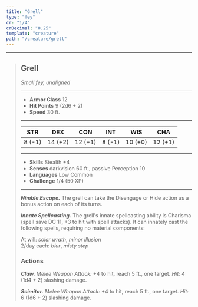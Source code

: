 ```yaml
---
title: "Grell"
type: "fey"
cr: "1/4"
crDecimal: "0.25"
template: "creature"
path: "/creature/grell"
---
```


___
>
> ## Grell
>*Small fey, unaligned*
> ___
>
> - **Armor Class** 12
> - **Hit Points** 9 (2d6 + 2)
> - **Speed** 30 ft.
>___
>
>|STR|DEX|CON|INT|WIS|CHA|
>|:---:|:---:|:---:|:---:|:---:|:---:|
>|8 (-1)|14 (+2)|12 (+1)|8 (-1)|10 (+0)|12 (+1)|
>___
>
> - **Skills** Stealth +4
> - **Senses** darkvision 60 ft., passive Perception 10
> - **Languages** Low Common
> - **Challenge** 1/4 (50 XP)
> ___
>
> ***Nimble Escape.*** The grell can take the Disengage or Hide action as a bonus action on each of its turns.
>
> ***Innate Spellcasting.*** The grell's innate spellcasting ability is Charisma (spell save DC 11, +3 to hit with spell attacks). It can innately cast the following spells, requiring no material components:
>
> At will: *solar wrath*, *minor illusion*
> <br> 2/day each:  *blur*, *misty step*
>
> ### Actions
> ***Claw.***  *Melee Weapon Attack:* +4 to hit, reach 5 ft., one target. *Hit:* 4 (1d4 + 2) slashing damage.
>
> ***Scimitar.***  *Melee Weapon Attack:* +4 to hit, reach 5 ft., one target. *Hit:* 6 (1d6 + 2) slashing damage.
